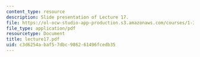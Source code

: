 ```yaml
---
content_type: resource
description: Slide presentation of Lecture 17.
file: https://ol-ocw-studio-app-production.s3.amazonaws.com/courses/1-34-waste-containment-and-remediation-technology-spring-2004/c3d6254abaf57dbc986261496fcedb35_lecture17.pdf
file_type: application/pdf
resourcetype: Document
title: lecture17.pdf
uid: c3d6254a-baf5-7dbc-9862-61496fcedb35
---
```

